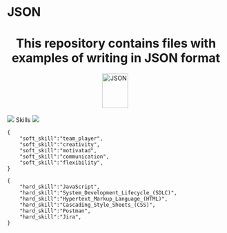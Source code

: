 # JSON
<h1 align="center">This repository contains files with examples of writing in JSON format</h1>


<div align="center">
  <img src="https://drive.google.com/uc?export=download&confirm=no_antivirus&id=1sQz6t5zimvKm0gqlF_3yHyueb5lTq70I"  title="JSON" alt="JSON" width="60" height="80"/>&nbsp;
</div>

<img src="https://drive.google.com/uc?export=download&confirm=no_antivirus&id=1fMIfRs7JAEHNMRAN-hybLoSz5Yv5HYbi"/> Skills <img src="https://drive.google.com/uc?export=download&confirm=no_antivirus&id=11pxlgs0K3PTDJnSroSjWMBSHeLsZmnsH"/>



```
{
	"soft_skill":"team_player",
	"soft_skill":"creativity",
	"soft_skill":"motivatad",
	"soft_skill":"communication",
	"soft_skill":"flexibility",
}

{
	"hard_skill":"JavaScript",
	"hard_skill":"System_Development_Lifecycle_(SDLC)",       
	"hard_skill":"Hypertext_Markup_Language_(HTML)",
	"hard_skill":"Cascading_Style_Sheets_(CSS)",
	"hard_skill":"Postman",
	"hard_skill":"Jira",
}
```

